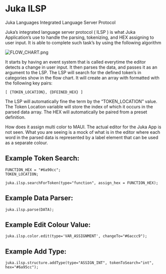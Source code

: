 # Juka ILSP
 Juka Languages Integrated Language Server Protocol

Juka’s integrated language server protocol ( ILSP ) is what Juka Application’s use to handle the parsing, tokenizing, and HEX assigning to user input. It is able to complete such task’s by using the following algorithm 

![FLOW_CHART.png](https://cdn.discordapp.com/attachments/998676260064596058/1005631330442301480/unknown.png)

 It starts by having an event system that is called everytime the editor detects a change in user input. It then parses the data, and passes it as an argument to the LSP. The LSP will search for the defined token’s in categories show in the flow chart. It will create an array with formatted with the following key pairs:


`[ {TOKEN_LOCATION}, {DFEINED_HEX} ]`


The LSP will automatically fine the term by the “TOKEN_LOCATION” value. The Token Location variable will store the index of which it occurs in the parsed data array. The HEX will automatically be paired from a preset definition. 

How does it assign multi color to MAUI. The actual editor for the Juka App is not seen. What you are seeing is a mock of what is in the editor where each word in the parsed data is represented by a label element that can be used as a separate colour. 



## Example Token Search:
```
FUNCTION_HEX = "#6a90cc";
TOKEN_LOCATION;

juka.ilsp.searchForToken(type="function", assign_hex = FUNCTION_HEX);
```

## Example Data Parser:

```
juka.ilsp.parse(DATA);
```

## Example Edit Colour Value:

```
juka.ilsp.color.edit(type='VAR_ASSIGNMENT', changeTo="#6accc9");
```

## Example Add Type:
```
juka.ilsp.structure.addType(type="ASSIGN_INT", tokenToSearch="int", hex="#6a95cc");
```
